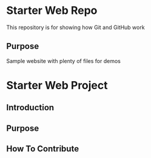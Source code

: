 
# Starter Web Repo

This repository is for showing how Git and GitHub work

## Purpose

Sample website with plenty of files for demos

# Starter Web Project

## Introduction

## Purpose

##  How To Contribute
